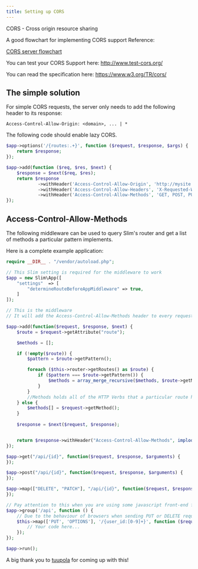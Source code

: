 ```yaml
---
title: Setting up CORS
---
```


CORS - Cross origin resource sharing

A good flowchart for implementing CORS support Reference: 

[CORS server flowchart](http://www.html5rocks.com/static/images/cors_server_flowchart.png)

You can test your CORS Support here: http://www.test-cors.org/

You can read the specification here: https://www.w3.org/TR/cors/


## The simple solution

For simple CORS requests, the server only needs to add the following header to its response:

`Access-Control-Allow-Origin: <domain>, ... | *`

The following code should enable lazy CORS.

```php
$app->options('/{routes:.+}', function ($request, $response, $args) {
    return $response;
});

$app->add(function ($req, $res, $next) {
    $response = $next($req, $res);
    return $response
            ->withHeader('Access-Control-Allow-Origin', 'http://mysite')
            ->withHeader('Access-Control-Allow-Headers', 'X-Requested-With, Content-Type, Accept, Origin, Authorization')
            ->withHeader('Access-Control-Allow-Methods', 'GET, POST, PUT, DELETE, OPTIONS');
});

```



## Access-Control-Allow-Methods

The following middleware can be used to query Slim's router and get a list of methods a particular pattern implements.

Here is a complete example application:

```php
require __DIR__ . "/vendor/autoload.php";

// This Slim setting is required for the middleware to work
$app = new Slim\App([
    "settings"  => [
        "determineRouteBeforeAppMiddleware" => true,
    ]
]);

// This is the middleware
// It will add the Access-Control-Allow-Methods header to every request

$app->add(function($request, $response, $next) {
    $route = $request->getAttribute("route");

    $methods = [];

    if (!empty($route)) {
        $pattern = $route->getPattern();

        foreach ($this->router->getRoutes() as $route) {
            if ($pattern === $route->getPattern()) {
                $methods = array_merge_recursive($methods, $route->getMethods());
            }
        }
        //Methods holds all of the HTTP Verbs that a particular route handles.
    } else {
        $methods[] = $request->getMethod();
    }
    
    $response = $next($request, $response);


    return $response->withHeader("Access-Control-Allow-Methods", implode(",", $methods));
});

$app->get("/api/{id}", function($request, $response, $arguments) {
});

$app->post("/api/{id}", function($request, $response, $arguments) {
});

$app->map(["DELETE", "PATCH"], "/api/{id}", function($request, $response, $arguments) {
});

// Pay attention to this when you are using some javascript front-end framework and you are using groups in slim php
$app->group('/api', function () {
    // Due to the behaviour of browsers when sending PUT or DELETE request, you must add the OPTIONS method. Read about preflight.
    $this->map(['PUT', 'OPTIONS'], '/{user_id:[0-9]+}', function ($request, $response, $arguments) {
        // Your code here...
    });
});

$app->run();
```

A big thank you to [tuupola](https://github.com/tuupola) for coming up with this!

